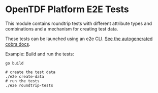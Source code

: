 # OpenTDF Platform E2E Tests

This module contains roundtrip tests with different attribute types and combinations and a mechanism for creating test data.

These tests can be launched using an e2e CLI. [See the autogenerated cobra docs](./docs/e2e.md).

Example: Build and run the tests:
```shell
go build
```

```shell
# create the test data
./e2e create-data
# run the tests
./e2e roundtrip-tests
```
